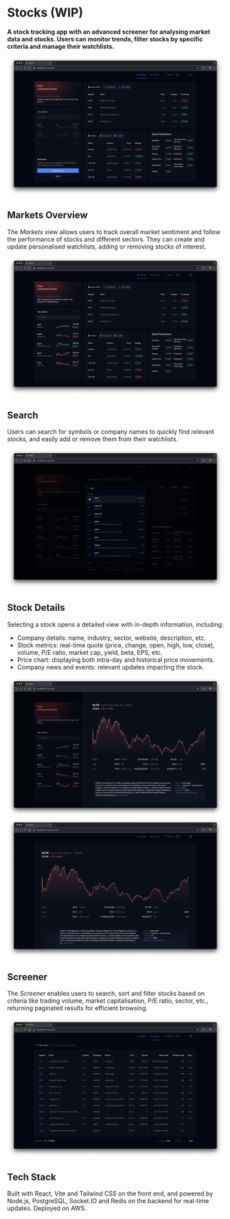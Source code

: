 # Stocks (WIP)
**A stock tracking app with an advanced screener for analysing market data and stocks. Users can monitor trends, filter stocks by specific criteria and manage their watchlists.**

![Stocks | Markets Overview](docs/screenshots/Markets_Overview.png)

## Markets Overview
The _Markets_ view allows users to track overall market sentiment and follow the performance of stocks and different sectors. They can create and update personalised watchlists, adding or removing stocks of interest.

![Stocks | Markets Overview](docs/screenshots/Markets_Overview_Logged_In.png)

## Search
Users can search for symbols or company names to quickly find relevant stocks, and easily add or remove them from their watchlists.

![Stocks | Markets Overview](docs/screenshots/Stocks_Search.png)

## Stock Details
Selecting a stock opens a detailed view with in-depth information, including:

- Company details: name, industry, sector, website, description, etc.
- Stock metrics: real-time quote (price, change, open, high, low, close), volume, P/E ratio, market cap, yield, beta, EPS, etc.
- Price chart: displaying both intra-day and historical price movements.
- Company news and events: relevant updates impacting the stock.

![Stocks | Markets Overview](docs/screenshots/Watchlist_Symbol_Details.png)
![Stocks | Markets Overview](docs/screenshots/Stock_Negative_Price_Movement.png)

## Screener
The _Screener_ enables users to search, sort and filter stocks based on criteria like trading volume, market capitalisation, P/E ratio, sector, etc., returning paginated results for efficient browsing.

![Stocks | Markets Overview](docs/screenshots/Stocks_Screener.png)

## Tech Stack
Built with React, Vite and Tailwind CSS on the front end, and powered by Node.js, PostgreSQL, Socket.IO and Redis on the backend for real-time updates. Deployed on AWS.
